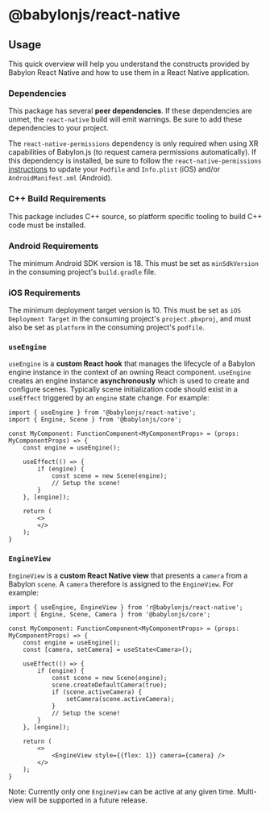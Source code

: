 # @babylonjs/react-native

## Usage

This quick overview will help you understand the constructs provided by Babylon React Native and how to use them in a React Native application.

### Dependencies

This package has several **peer dependencies**. If these dependencies are unmet, the `react-native` build will emit warnings. Be sure to add these dependencies to your project.

The `react-native-permissions` dependency is only required when using XR capabilities of Babylon.js (to request camera permissions automatically). If this dependency is installed, be sure to follow the `react-native-permissions` [instructions](https://github.com/react-native-community/react-native-permissions#setup) to update your `Podfile` and `Info.plist` (iOS) and/or `AndroidManifest.xml` (Android).

### C++ Build Requirements

This package includes C++ source, so platform specific tooling to build C++ code must be installed.

### Android Requirements

The minimum Android SDK version is 18. This must be set as `minSdkVersion` in the consuming project's `build.gradle` file.

### iOS Requirements

The minimum deployment target version is 10. This must be set as `iOS Deployment Target` in the consuming project's `project.pbxproj`, and must also be set as `platform` in the consuming project's `podfile`.

### `useEngine`

`useEngine` is a **custom React hook** that manages the lifecycle of a Babylon engine instance in the context of an owning React component. `useEngine` creates an engine instance **asynchronously** which is used to create and configure scenes. Typically scene initialization code should exist in a `useEffect` triggered by an `engine` state change. For example:

```tsx
import { useEngine } from '@babylonjs/react-native';
import { Engine, Scene } from '@babylonjs/core';

const MyComponent: FunctionComponent<MyComponentProps> = (props: MyComponentProps) => {
    const engine = useEngine();

    useEffect(() => {
        if (engine) {
            const scene = new Scene(engine);
            // Setup the scene!
        }
    }, [engine]);

    return (
        <>
        </>
    );
}
```

### `EngineView`

`EngineView` is a **custom React Native view** that presents a `camera` from a Babylon `scene`. A `camera` therefore is assigned to the `EngineView`. For example:

```tsx
import { useEngine, EngineView } from 'r@babylonjs/react-native';
import { Engine, Scene, Camera } from '@babylonjs/core';

const MyComponent: FunctionComponent<MyComponentProps> = (props: MyComponentProps) => {
    const engine = useEngine();
    const [camera, setCamera] = useState<Camera>();

    useEffect(() => {
        if (engine) {
            const scene = new Scene(engine);
            scene.createDefaultCamera(true);
            if (scene.activeCamera) {
                setCamera(scene.activeCamera);
            }
            // Setup the scene!
        }
    }, [engine]);

    return (
        <>
            <EngineView style={{flex: 1}} camera={camera} />
        </>
    );
}
```

Note: Currently only one `EngineView` can be active at any given time. Multi-view will be supported in a future release.